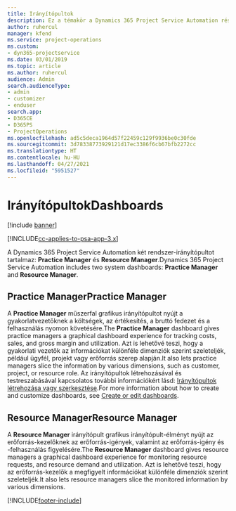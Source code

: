 ```yaml
---
title: Irányítópultok
description: Ez a témakör a Dynamics 365 Project Service Automation részét képező jelentéskészítő műszerfalakkal kapcsolatos információkat nyújt.
author: ruhercul
manager: kfend
ms.service: project-operations
ms.custom:
- dyn365-projectservice
ms.date: 03/01/2019
ms.topic: article
ms.author: ruhercul
audience: Admin
search.audienceType:
- admin
- customizer
- enduser
search.app:
- D365CE
- D365PS
- ProjectOperations
ms.openlocfilehash: ad5c5deca1964d57f22459c129f9936be0c30fde
ms.sourcegitcommit: 3d78338773929121d17ec3386f6cb67bfb2272cc
ms.translationtype: HT
ms.contentlocale: hu-HU
ms.lasthandoff: 04/27/2021
ms.locfileid: "5951527"
---
```

# <a name="dashboards"></a><span data-ttu-id="8db10-103">Irányítópultok</span><span class="sxs-lookup"><span data-stu-id="8db10-103">Dashboards</span></span>

[!include [banner](../includes/psa-now-project-operations.md)]

[!INCLUDE[cc-applies-to-psa-app-3.x](../includes/cc-applies-to-psa-app-3x.md)]

<span data-ttu-id="8db10-104">A Dynamics 365 Project Service Automation két rendszer-irányítópultot tartalmaz: **Practice Manager** és **Resource Manager**.</span><span class="sxs-lookup"><span data-stu-id="8db10-104">Dynamics 365 Project Service Automation includes two system dashboards: **Practice Manager** and **Resource Manager**.</span></span>

## <a name="practice-manager"></a><span data-ttu-id="8db10-105">Practice Manager</span><span class="sxs-lookup"><span data-stu-id="8db10-105">Practice Manager</span></span> 

<span data-ttu-id="8db10-106">A **Practice Manager** műszerfal grafikus irányítópultot nyújt a gyakorlatvezetőknek a költségek, az értékesítés, a bruttó fedezet és a felhasználás nyomon követésére.</span><span class="sxs-lookup"><span data-stu-id="8db10-106">The **Practice Manager** dashboard gives practice managers a graphical dashboard experience for tracking costs, sales, and gross margin and utilization.</span></span> <span data-ttu-id="8db10-107">Azt is lehetővé teszi, hogy a gyakorlati vezetők az információkat különféle dimenziók szerint szeleteljék, például ügyfél, projekt vagy erőforrás szerep alapján.</span><span class="sxs-lookup"><span data-stu-id="8db10-107">It also lets practice managers slice the information by various dimensions, such as customer, project, or resource role.</span></span> <span data-ttu-id="8db10-108">Az irányítópultok létrehozásával és testreszabásával kapcsolatos további információkért lásd: [Irányítópultok létrehozása vagy szerkesztése](/dynamics365/customerengagement/on-premises/customize/create-edit-dashboards).</span><span class="sxs-lookup"><span data-stu-id="8db10-108">For more information about how to create and customize dashboards, see [Create or edit dashboards](/dynamics365/customerengagement/on-premises/customize/create-edit-dashboards).</span></span>

## <a name="resource-manager"></a><span data-ttu-id="8db10-109">Resource Manager</span><span class="sxs-lookup"><span data-stu-id="8db10-109">Resource Manager</span></span> 

<span data-ttu-id="8db10-110">A **Resource Manager** irányítópult grafikus irányítópult-élményt nyújt az erőforrás-kezelőknek az erőforrás-igények, valamint az erőforrás-igény és -felhasználás figyelésére.</span><span class="sxs-lookup"><span data-stu-id="8db10-110">The **Resource Manager** dashboard gives resource managers a graphical dashboard experience for monitoring resource requests, and resource demand and utilization.</span></span> <span data-ttu-id="8db10-111">Azt is lehetővé teszi, hogy az erőforrás-kezelők a megfigyelt információkat különféle dimenziók szerint szeleteljék.</span><span class="sxs-lookup"><span data-stu-id="8db10-111">It also lets resource managers slice the monitored information by various dimensions.</span></span>


[!INCLUDE[footer-include](../includes/footer-banner.md)]